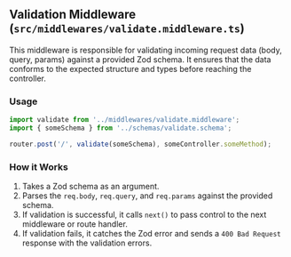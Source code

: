 ## Validation Middleware (`src/middlewares/validate.middleware.ts`)

This middleware is responsible for validating incoming request data (body, query, params) against a provided Zod schema. It ensures that the data conforms to the expected structure and types before reaching the controller.

### Usage

```typescript
import validate from '../middlewares/validate.middleware';
import { someSchema } from '../schemas/validate.schema';

router.post('/', validate(someSchema), someController.someMethod);
```

### How it Works

1.  Takes a Zod schema as an argument.
2.  Parses the `req.body`, `req.query`, and `req.params` against the provided schema.
3.  If validation is successful, it calls `next()` to pass control to the next middleware or route handler.
4.  If validation fails, it catches the Zod error and sends a `400 Bad Request` response with the validation errors.
